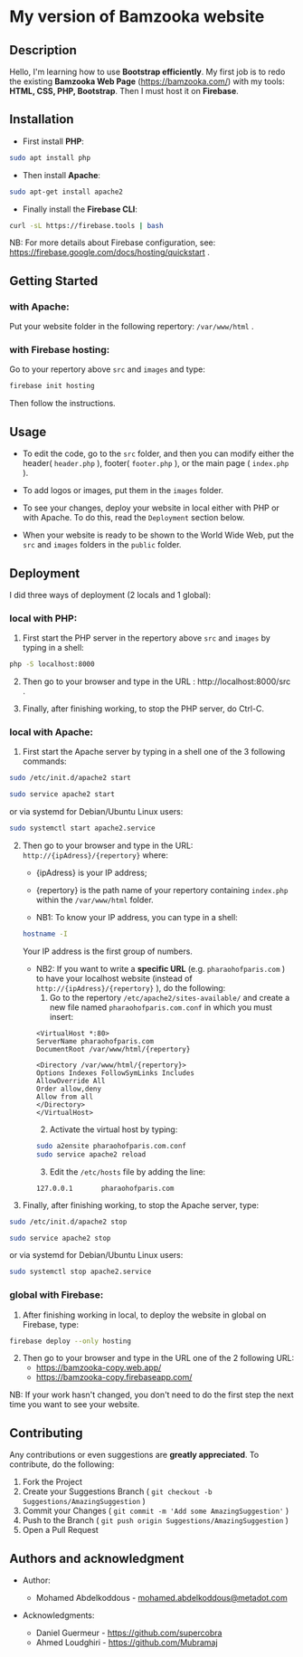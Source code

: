 # My version of Bamzooka website

## Description

Hello, I'm learning how to use **Bootstrap efficiently**. My first job is to redo the existing **Bamzooka Web Page** (https://bamzooka.com/) with my tools: **HTML, CSS, PHP, Bootstrap**. Then I must host it on **Firebase**. 

## Installation

* First install **PHP**:
 ``` bash
 sudo apt install php
 ```

* Then install **Apache**:
 ``` bash
 sudo apt-get install apache2
 ```

* Finally install the **Firebase CLI**:
 ``` bash
 curl -sL https://firebase.tools | bash
 ```
 NB: For more details about Firebase configuration, see: https://firebase.google.com/docs/hosting/quickstart .

## Getting Started

### with Apache:

Put your website folder in the following repertory: `/var/www/html` .

### with Firebase hosting:

Go to your repertory above `src` and `images` and type:
``` bash
firebase init hosting
```
Then follow the instructions.

## Usage

* To edit the code, go to the `src` folder, and then you can modify either the header( `header.php` ), footer( `footer.php` ), or the main page ( `index.php` ).

* To add logos or images, put them in the `images` folder.

* To see your changes, deploy your website in local either with PHP or with Apache. To do this, read the `Deployment` section below.

* When your website is ready to be shown to the World Wide Web, put the `src` and `images` folders in the `public` folder.

## Deployment

I did three ways of deployment (2 locals and 1 global):

### local with PHP: 

1. First start the PHP server in the repertory above `src` and `images` by typing in a shell:
 ``` bash
 php -S localhost:8000
 ```

2. Then go to your browser and type in the URL : http://localhost:8000/src .

3. Finally, after finishing working, to stop the PHP server, do Ctrl-C.

### local with Apache:

1. First start the Apache server by typing in a shell one of the 3 following commands: 
 ``` bash
 sudo /etc/init.d/apache2 start
 ```
 ``` bash
 sudo service apache2 start
 ```
 or via systemd for Debian/Ubuntu Linux users:
 ``` bash
 sudo systemctl start apache2.service
 ```

2. Then go to your browser and type in the URL: `http://{ipAdress}/{repertory}`
 where:
     - {ipAdress} is your IP address;
     - {repertory} is the path name of your repertory containing `index.php` within the `/var/www/html` folder.

     - NB1: To know your IP address, you can type in a shell: 
     ``` bash
     hostname -I
     ```
     Your IP address is the first group of numbers.

     - NB2: If you want to write a **specific URL** (e.g. `pharaohofparis.com` ) to have your localhost website (instead of `http://{ipAdress}/{repertory}` ), do the following:
         1. Go to the repertory `/etc/apache2/sites-available/` and create a new file named `pharaohofparis.com.conf` in which you must insert:
         ``` 
         <VirtualHost *:80>
         ServerName pharaohofparis.com
         DocumentRoot /var/www/html/{repertory}

         <Directory /var/www/html/{repertory}>
         Options Indexes FollowSymLinks Includes
         AllowOverride All
         Order allow,deny
         Allow from all
         </Directory>
         </VirtualHost>
         ```
         2. Activate the virtual host by typing:
         ``` bash
         sudo a2ensite pharaohofparis.com.conf
         sudo service apache2 reload
         ```
         3. Edit the `/etc/hosts` file by adding the line:
         ``` 
         127.0.0.1       pharaohofparis.com
         ```

3. Finally, after finishing working, to stop the Apache server, type:
 ``` bash
 sudo /etc/init.d/apache2 stop
 ```
 ``` bash
 sudo service apache2 stop
 ```
 or via systemd for Debian/Ubuntu Linux users:
 ``` bash
 sudo systemctl stop apache2.service
 ```

### global with Firebase:

1. After finishing working in local, to deploy the website in global on Firebase, type:
 ``` bash
 firebase deploy --only hosting
 ```

2. Then go to your browser and type in the URL one of the 2 following URL:
     - https://bamzooka-copy.web.app/
     - https://bamzooka-copy.firebaseapp.com/

NB: If your work hasn't changed, you don't need to do the first step the next time you want to see your website. 

## Contributing

Any contributions or even suggestions are **greatly appreciated**. To contribute, do the following:

1. Fork the Project
2. Create your Suggestions Branch ( `git checkout -b Suggestions/AmazingSuggestion` )
3. Commit your Changes ( `git commit -m 'Add some AmazingSuggestion'` )
4. Push to the Branch ( `git push origin Suggestions/AmazingSuggestion` )
5. Open a Pull Request

## Authors and acknowledgment

* Author:
     - Mohamed Abdelkoddous - mohamed.abdelkoddous@metadot.com

* Acknowledgments: 
     - Daniel Guermeur - https://github.com/supercobra
     - Ahmed Loudghiri - https://github.com/Mubramaj
